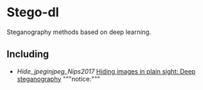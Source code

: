 # Stego-dl
Steganography methods based on deep learning.
## Including
+ *Hide_jpeginjpeg_Nips2017*  [Hiding images in plain sight: Deep steganography](https://proceedings.neurips.cc/paper/2017/file/838e8afb1ca34354ac209f53d90c3a43-Paper.pdf)   """notice:"""
